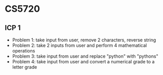 # CS5720

## ICP 1
- Problem 1: take input from user, remove 2 characters, reverse string
- Problem 2: take 2 inputs from user and perform 4 mathematical operations
- Problem 3: take input from user and replace "python" with "pythons"
- Problem 4: take input from user and convert a numerical grade to a letter grade